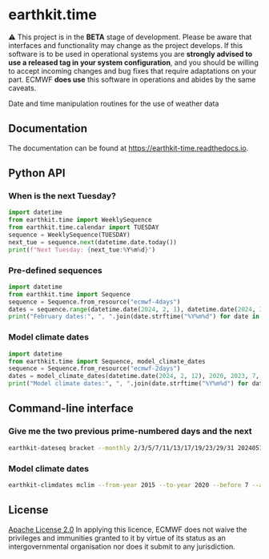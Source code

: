 # earthkit.time

:warning: This project is in the **BETA** stage of development. Please be aware
that interfaces and functionality may change as the project develops. If this
software is to be used in operational systems you are **strongly advised to use
a released tag in your system configuration**, and you should be willing to
accept incoming changes and bug fixes that require adaptations on your part.
ECMWF **does use** this software in operations and abides by the same caveats.

Date and time manipulation routines for the use of weather data

## Documentation

The documentation can be found at https://earthkit-time.readthedocs.io.

## Python API

### When is the next Tuesday?

```python
import datetime
from earthkit.time import WeeklySequence
from earthkit.time.calendar import TUESDAY
sequence = WeeklySequence(TUESDAY)
next_tue = sequence.next(datetime.date.today())
print(f"Next Tuesday: {next_tue:%Y%m%d}")
```

### Pre-defined sequences

```python
import datetime
from earthkit.time import Sequence
sequence = Sequence.from_resource("ecmwf-4days")
dates = sequence.range(datetime.date(2024, 2, 1), datetime.date(2024, 3, 1), include_end=False)
print("February dates:", ", ".join(date.strftime("%Y%m%d") for date in dates))
```

### Model climate dates

```python
import datetime
from earthkit.time import Sequence, model_climate_dates
sequence = Sequence.from_resource("ecmwf-2days")
dates = model_climate_dates(datetime.date(2024, 2, 12), 2020, 2023, 7, 7, sequence)
print("Model climate dates:", ", ".join(date.strftime("%Y%m%d") for date in dates))
```

## Command-line interface

### Give me the two previous prime-numbered days and the next

```bash
earthkit-dateseq bracket --monthly 2/3/5/7/11/13/17/19/23/29/31 20240510 2 1
```

### Model climate dates

```bash
earthkit-climdates mclim --from-year 2015 --to-year 2020 --before 7 --after 7 --preset ecmwf-mon-thu 20230806
```

## License
[Apache License 2.0](LICENSE) In applying this licence, ECMWF does not waive the privileges and immunities
granted to it by virtue of its status as an intergovernmental organisation nor does it submit to any jurisdiction.